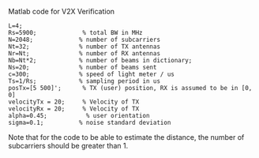 Matlab code for V2X Verification

```
L=4;                
Rs=5900;             % total BW in MHz
N=2048;             % number of subcarriers 
Nt=32;              % number of TX antennas
Nr=Nt;              % number of RX antennas
Nb=Nt*2;            % number of beams in dictionary; 
Ns=20;              % number of beams sent
c=300;              % speed of light meter / us
Ts=1/Rs;            % sampling period in us
posTx=[5 500]';      % TX (user) position, RX is assumed to be in [0, 0]
velocityTx = 20;     % Velocity of TX
velocityRx = 20;     % Velocity of TX
alpha=0.45;           % user orientation
sigma=0.1;          % noise standard deviation
```
Note that for the code to be able to estimate the distance, the number of subcarriers should be greater than 1. 
